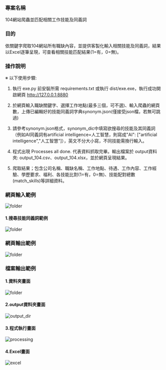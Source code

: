 ### 專案名稱
104網站爬蟲並匹配相關工作技能及同義詞

### 目的
依關鍵字爬取104網站所有職缺內容，並提供客製化輸入相關技能及同義詞，結果以Excel逐筆呈現，可查看相關技能匹配結果(1=有，0=無)。

### 操作說明

※	以下使用步驟:

1.	執行 exe.py 前安裝所需 requirements.txt 或執行 dist/exe.exe，執行成功開啟網頁 http://127.0.0.1:8880

2. 於網頁輸入職缺關鍵字、選擇工作地點(最多三個，可不選)、輸入爬蟲的網頁數，上傳已編輯好的技能同義詞字典synonym.json(僅接受json檔，若無可跳過)

3.	請參考synonym.json格式，synonym_dic中填寫欲搜尋的技能及其同義詞（例如AI同義詞有artificial intelligence=人工智慧，則寫成"AI": ["artificial intelligence","人工智慧"]），英文不分大小寫，不同技能需換行輸入。

4.	程式出現 Processes all done. 代表資料抓取完畢。輸出檔案於 output資料夾: output_104.csv、output_104.xlsx，並於網頁呈現結果。

5.	爬取結果；包含公司名稱、職缺名稱、工作地點、待遇、工作內容、工作經驗、學歷要求、福利、各技能比對(1=有，0=無)、技能配對總數(match_skills)等詳細資料。
### 網頁輸入範例
![folder](https://github.com/marx1992620/work_104/blob/main/demo/web.png)
   #### 1.搜尋技能同義詞範例
![folder](https://github.com/marx1992620/work_104/blob/main/demo/synonym.png)
### 網頁輸出範例
![folder](https://github.com/marx1992620/work_104/blob/main/demo/output_table.png)
### 檔案輸出範例
   #### 1.資料夾畫面
![folder](https://github.com/marx1992620/work_104/blob/main/demo/folder.png)
   #### 2.output資料夾畫面
![output_dir](https://github.com/marx1992620/work_104/blob/main/demo/output_dir.png)
   #### 3.程式執行畫面
![processing](https://github.com/marx1992620/work_104/blob/main/demo/processing.png)
   #### 4.Excel畫面
![excel](https://github.com/marx1992620/work_104/blob/main/demo/output_file.png)
